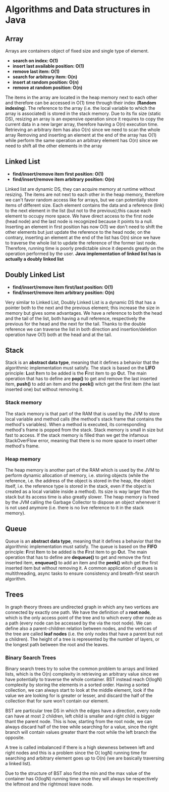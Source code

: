 # Algorithms and Data structures in Java

## Array

Arrays are containers object of fixed size and single type of element.

* **search on index: O(1)**
* **insert last available position: O(1)**
* **remove last item: O(1)**
* **search for arbitrary item: O(n)**
* **insert at random position: O(n)**
* **remove at random position: O(n)**

The items in the array are located in the heap memory next to each other and therefore can be accessed in O(1)
time through their index (**Random indexing**). The reference to the array (i.e. the local variable to which the array
is associated) is stored in the stack memory. Due to its fix size (static DS), resizing an array is an
expensive operation since it
requires to copy the current data in a new larger array, therefore having a O(n) execution
time. Retrieving an arbitrary item has also O(n) since we need to scan the whole
array Removing and inserting an element at the end of the array has O(1) while perform the same operation an arbitrary
element has O(n) since we need to shift all the other elements in the array

## Linked List

* **find/insert/remove item first position: O(1)**
* **find/insert/remove item arbitrary position: O(n)**

Linked list are dynamic DS, they can acquire memory at runtime without resizing.
The items are not next to each other in the heap memory, therefore we can't favor random access like
for arrays, but we can potentially store items of different size. Each element contains the data and a reference (link)
to the next element in the list (but not to the previous);this cause each element to occupy more space. We have direct
access to the first node (head node) and the last node is recognized because it points to a null. Inserting an element
in first position has now O(1) we don't need to shift the other elements but just update the reference to the head node;
on the contrary, inserting an element at the end of the list has O(n) since we have to traverse the whole list to update
the reference of the former last node. Therefore, running time is poorly predictable since it depends greatly on the
operation performed by the user. **Java implementation of linked list has is actually a doubly linked list**

## Doubly Linked List

* **find/insert/remove item first/last position: O(1)**
* **find/insert/remove item arbitrary position: O(n)**

Very similar to Linked List, Doubly Linked List is a dynamic DS that has a pointer both to the next and the
previous element; this increase the size in memory but gives some advantages. We have a reference to both the head and
the tail of the list, both having a null reference, respectively the previous for the head and the next for the tail.
Thanks to the double reference we can traverse the list in both direction and insertion/deletion operation have O(1)
both at the head and at the tail.

## Stack

Stack is an **abstract data type**, meaning that it defines a behavior that the algorithmic implementation must satisfy.
The stack is based on the **LIFO** principle: **L**ast **I**tem to be added is the **F**irst item to go **O**ut.
The main operation that has to define are **pop()** to get and remove the last inserted item, **push()** to add an item
and the **peek()** witch get the first item (the last inserted one) but without removing it.

### Stack memory

The stack memory is that part of the RAM that is used by the JVM to store local variable and method calls (the method's
stack frame that contains the method's variables). When a method is executed, its corresponding method's frame is popped
from the stack. Stack memory is small in size but fast to access. If the stack memory is filled than we get the infamous
StackOverFlow error, meaning that there is no more space to insert other method's frame.

### Heap memory

The heap memory is another part of the RAM which is used by the JVM to perform dynamic allocation of memory, i.e.
storing objects (while the reference, i.e. the address of the object is stored in the heap, the object itself, i.e. the
reference type is stored in the stack, even if the object is created as a local variable inside a method). Its size is
way larger than the stack but its access time is also greatly slower. The heap memory is freed by the JVM calling the
Garbage Collector to dispose an object whenever it is not used anymore (i.e. there is no live reference to it in the
stack memory).

## Queue

Queue is an **abstract data type**, meaning that it defines a behavior that the algorithmic implementation must satisfy.
The queue is based on the **FIFO** principle: **F**irst **I**tem to be added is the **F**irst item to go **O**ut.
The main operation that has to define are **dequeue()** to get and remove the first inserted item, **enqueue()** to add
an item and the **peek()** witch get the first inserted item but without removing it. A common application of queues is
multithreading, async tasks to ensure consistency and breath-first search algorithm.

## Trees

In graph theory threes are undirected graph in which any two vertices are connected by exactly one path. We have the
definition of a **root node**, which is the only access point of the tree and to which every other node as a path (every
node can be accessed by the via the root node). We can define also a parent-children relation between nodes, and the
vertices of the tree are called **leaf nodes** (i.e. the only nodes that have a parent but not a children). The height
of a tree is represented by the number of layers, or the longest path between the root and the leaves.

### Binary Search Trees

Binary search trees try to solve the common problem to arrays and linked lists, which is the O(n) complexity in
retrieving an arbitrary value since we have potentially to traverse the whole container. BST instead reach O(logN)
complexity by storing the elements in a sorted order. Having a sorted collection, we can always start to look at the
middle element, look if the value we are looking for is greater or lesser, and discard the half of the collection that
for sure won't contain our element.

BST are particular tree DS in which the edges have a direction, every node can have at most 2 children, left child is
smaller and right child is bigger thant the parent node. This is how, starting from the root node, we can always discard
half of the tree while searching for a value, since the right branch will contain values greater thant the root while
the left branch the opposite.

A tree is called imbalanced if there is a high skewness between left and right nodes and this is a problem since the O(
logN) running time for searching and arbitrary element goes up to O(n) (we are basically traversing a linked list).

Due to the structure of BST also find the min and the max value of the container has O(logN) running time since they
will always be respectively the leftmost and the rightmost leave node.


